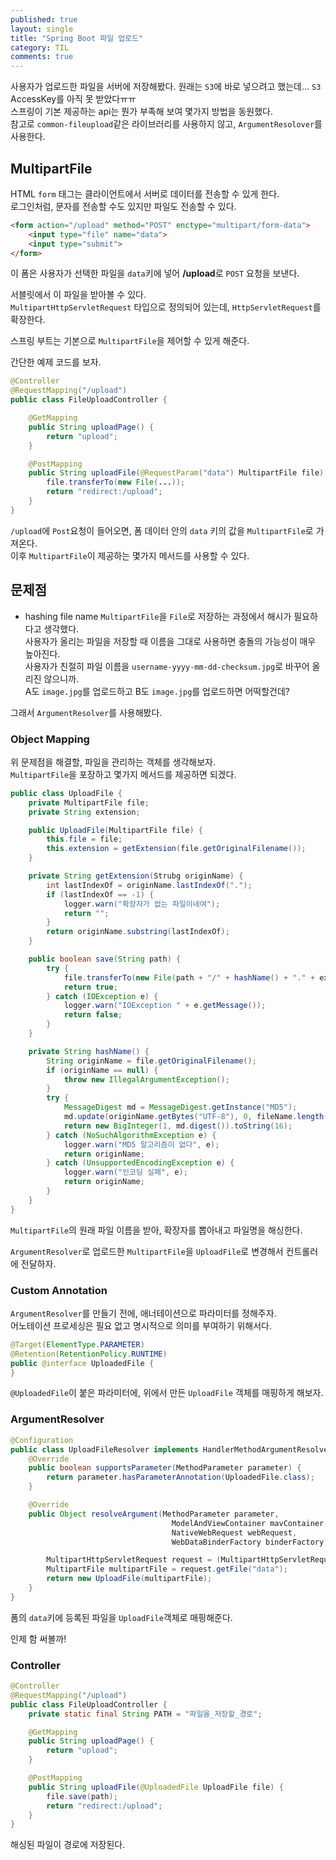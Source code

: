 ```yaml
---
published: true
layout: single
title: "Spring Boot 파일 업로드"
category: TIL
comments: true
---
```


사용자가 업로드한 파일을 서버에 저장해봤다. 원래는 `S3`에 바로 넣으려고 했는데... `S3` AccessKey를 아직 못 받았다ㅠㅠ  
스프링이 기본 제공하는 api는 뭔가 부족해 보여 몇가지 방법을 동원했다.    
참고로 `common-fileupload`같은 라이브러리를 사용하지 않고, `ArgumentResolover`를 사용한다.

## MultipartFile
HTML `form` 태그는 클라이언트에서 서버로 데이터를 전송할 수 있게 한다.  
로그인처럼, 문자를 전송할 수도 있지만 파일도 전송할 수 있다.

```html
<form action="/upload" method="POST" enctype="multipart/form-data">
    <input type="file" name="data">
    <input type="submit">
</form>
```
이 폼은 사용자가 선택한 파일을 `data`키에 넣어 **/upload**로 `POST` 요청을 보낸다.  

서블릿에서 이 파일을 받아볼 수 있다.  
`MultipartHttpServletRequest` 타입으로 정의되어 있는데, `HttpServletRequest`를 확장한다.  

스프링 부트는 기본으로 `MultipartFile`을 제어할 수 있게 해준다.  

간단한 예제 코드를 보자.
```java
@Controller
@RequestMapping("/upload")
public class FileUploadController {

    @GetMapping
    public String uploadPage() {
        return "upload";
    }

    @PostMapping
    public String uploadFile(@RequestParam("data") MultipartFile file) {
        file.transferTo(new File(...));
        return "redirect:/upload";
    }
}
```

`/upload`에 `Post`요청이 들어오면, 폼 데이터 안의 `data` 키의 값을 `MultipartFile`로 가져온다.  
이후 `MultipartFile`이 제공하는 몇가지 메서드를 사용할 수 있다.  

## 문제점
- hashing file name
`MultipartFile`을 `File`로 저장하는 과정에서 해시가 필요하다고 생각했다.   
사용자가 올리는 파일을 저장할 때 이름을 그대로 사용하면 충돌의 가능성이 매우 높아진다.   
사용자가 친절히 파일 이름을 `username-yyyy-mm-dd-checksum.jpg`로 바꾸어 올리진 않으니까.   
A도 `image.jpg`를 업로드하고 B도 `image.jpg`를 업로드하면 어떡할건데?  

그래서 `ArgumentResolver`를 사용해봤다.

### Object Mapping

위 문제점을 해결할, 파일을 관리하는 객체를 생각해보자.  
`MultipartFile`을 포장하고 몇가지 메서드를 제공하면 되겠다. 

```java
public class UploadFile {
    private MultipartFile file;
    private String extension;

    public UploadFile(MultipartFile file) {
        this.file = file;
        this.extension = getExtension(file.getOriginalFilename());
    }

    private String getExtension(Strubg originName) {
        int lastIndexOf = originName.lastIndexOf(".");
        if (lastIndexOf == -1) {
            logger.warn("확장자가 없는 파일이네여");
            return "";
        }
        return originName.substring(lastIndexOf);
    }

    public boolean save(String path) {
        try {
            file.transferTo(new File(path + "/" + hashName() + "." + extension));
            return true;
        } catch (IOException e) {
            logger.warn("IOException " + e.getMessage());
            return false;
        }
    }

    private String hashName() {
        String originName = file.getOriginalFilename();
        if (originName == null) {
            throw new IllegalArgumentException();
        }
        try {
            MessageDigest md = MessageDigest.getInstance("MD5");
            md.update(originName.getBytes("UTF-8"), 0, fileName.length());
            return new BigInteger(1, md.digest()).toString(16);
        } catch (NoSuchAlgorithmException e) {
            logger.warn("MD5 알고리즘이 없다", e);
            return originName;
        } catch (UnsupportedEncodingException e) {
            logger.warn("인코딩 실패", e);
            return originName;
        }
    }
}
```

`MultipartFile`의 원래 파일 이름을 받아, 확장자를 뽑아내고 파일명을 해싱한다.

`ArgumentResolver`로 업로드한 `MultipartFile`을 `UploadFile`로 변경해서 컨트롤러에 전달하자.

### Custom Annotation

`ArgumentResolver`를 만들기 전에, 애너테이션으로 파라미터를 정해주자.  
어노테이션 프로세싱은 필요 없고 명시적으로 의미를 부여하기 위해서다.  
```java
@Target(ElementType.PARAMETER)
@Retention(RetentionPolicy.RUNTIME)
public @interface UploadedFile {
}
```
`@UploadedFile`이 붙은 파라미터에, 위에서 만든 `UploadFile` 객체를 매핑하게 해보자.  

### ArgumentResolver

```java
@Configuration
public class UploadFileResolver implements HandlerMethodArgumentResolver {
    @Override
    public boolean supportsParameter(MethodParameter parameter) {
        return parameter.hasParameterAnnotation(UploadedFile.class);
    }

    @Override
    public Object resolveArgument(MethodParameter parameter, 
                                    ModelAndViewContainer mavContainer, 
                                    NativeWebRequest webRequest, 
                                    WebDataBinderFactory binderFactory) throws Exception {

        MultipartHttpServletRequest request = (MultipartHttpServletRequest) webRequest.getNativeRequest();
        MultipartFile multipartFile = request.getFile("data");
        return new UploadFile(multipartFile);
    }
}
```
폼의 `data`키에 등록된 파일을 `UploadFile`객체로 매핑해준다.  

인제 함 써볼까!

### Controller
```java
@Controller
@RequestMapping("/upload")
public class FileUploadController {
    private static final String PATH = "파일을_저장할_경로";

    @GetMapping
    public String uploadPage() {
        return "upload";
    }

    @PostMapping
    public String uploadFile(@UploadedFile UploadFile file) {
        file.save(path);
        return "redirect:/upload";
    }
}
```

해싱된 파일이 경로에 저장된다.
